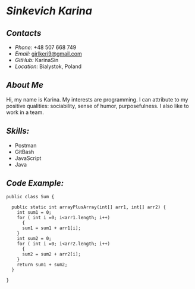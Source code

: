 # _Sinkevich Karina_

## _Contacts_
- _Phone:_ +48 507 668 749
- _Email:_ girlkeri9@gmail.com
- _GitHub:_ KarinaSin
- _Location:_ Bialystok, Poland

## _About Me_
Hi, my name is Karina. My interests are programming. I can attribute to my positive qualities: sociability, sense of humor, purposefulness. I also like to work in a team.

## _Skills:_
- Postman
- GitBash
- JavaScript
- Java

## _Code Example:_
```
public class Sum {

  public static int arrayPlusArray(int[] arr1, int[] arr2) {
    int sum1 = 0;
    for ( int i =0; i<arr1.length; i++)
      {
      sum1 = sum1 + arr1[i];
    }
    int sum2 = 0;
    for ( int i =0; i<arr2.length; i++)
      {
      sum2 = sum2 + arr2[i];
    }
    return sum1 + sum2;
  }

}
```
